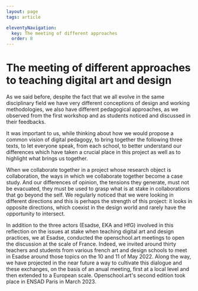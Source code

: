 ```yaml
---
layout: page
tags: article

eleventyNavigation:
  key: The meeting of different approaches
  order: 8
---
```


# The meeting of different approaches to teaching digital art and design

As we said before, despite the fact that we all evolve in the same disciplinary field we have very different conceptions of design and working methodologies, we also have different pedagogical approaches, as we observed from the first workshop and as students noticed and discussed in their feedbacks.

It was important to us, while thinking about how we would propose a common vision of digital pedagogy, to bring together the following three texts, to let everyone speak, from each school, to better understand our differences which have taken a crucial place in this project as well as to highlight what brings us together.

When we collaborate together in a project whose research object is collaboration, the ways in which we collaborate together become a case study. And our differences of opinion, the tensions they generate, must not be evacuated, they must be used to grasp what is at stake in collaborations that go beyond the self. We regularly noticed that we were looking in different directions and this is perhaps the strength of this project: it looks in opposite directions, which coexist in the design world and rarely have the opportunity to intersect.

In addition to the three actors (Esadse, EKA and HfG) involved in this reflection on the issues at stake when teaching digital art and design practices, we at Esadse, conducted the openschool.art meetings to open the discussion at the scale of France. Indeed, we invited around thirty teachers and students from various french art and design schools to meet in Esadse around those topics on the 10 and 11 of May 2022. Along the way, we have projected in the near future a way to cultivate this dialogue and these exchanges, on the basis of an anual meeting, first at a local level and then extended to a European scale. Openschool.art's second edition took place in ENSAD Paris in March 2023.

